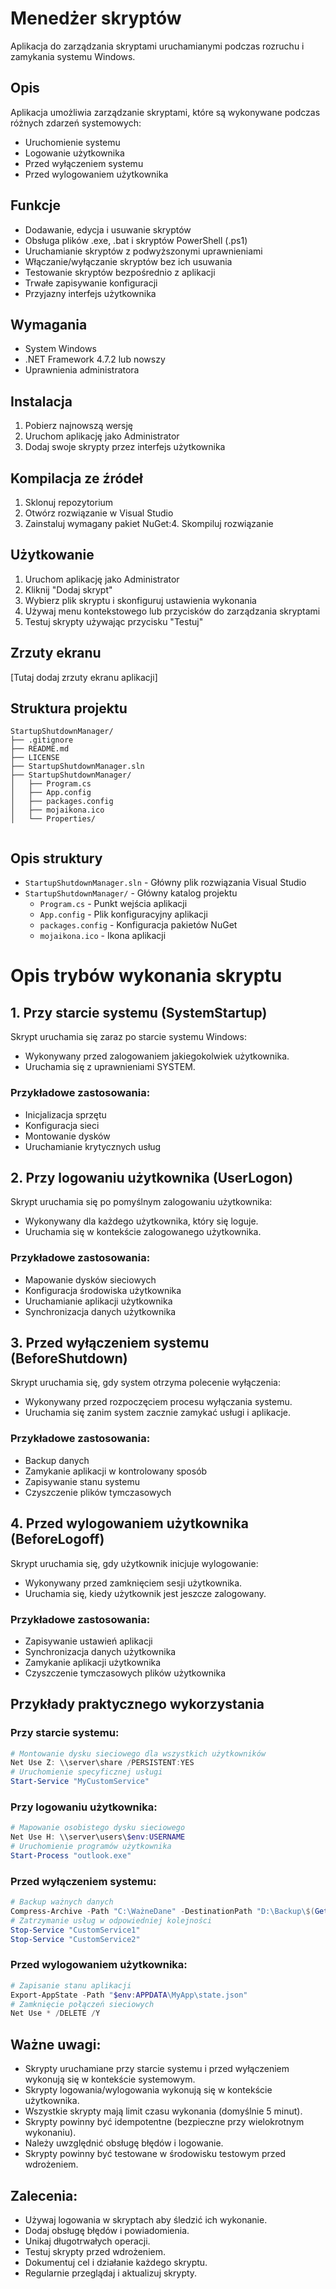 # Menedżer skryptów

Aplikacja do zarządzania skryptami uruchamianymi podczas rozruchu i zamykania systemu Windows.

## Opis
Aplikacja umożliwia zarządzanie skryptami, które są wykonywane podczas różnych zdarzeń systemowych:
- Uruchomienie systemu
- Logowanie użytkownika
- Przed wyłączeniem systemu
- Przed wylogowaniem użytkownika

## Funkcje
- Dodawanie, edycja i usuwanie skryptów
- Obsługa plików .exe, .bat i skryptów PowerShell (.ps1)
- Uruchamianie skryptów z podwyższonymi uprawnieniami
- Włączanie/wyłączanie skryptów bez ich usuwania
- Testowanie skryptów bezpośrednio z aplikacji
- Trwałe zapisywanie konfiguracji
- Przyjazny interfejs użytkownika

## Wymagania
- System Windows
- .NET Framework 4.7.2 lub nowszy
- Uprawnienia administratora

## Instalacja
1. Pobierz najnowszą wersję
2. Uruchom aplikację jako Administrator
3. Dodaj swoje skrypty przez interfejs użytkownika

## Kompilacja ze źródeł
1. Sklonuj repozytorium
2. Otwórz rozwiązanie w Visual Studio
3. Zainstaluj wymagany pakiet NuGet:4. Skompiluj rozwiązanie

## Użytkowanie
1. Uruchom aplikację jako Administrator
2. Kliknij "Dodaj skrypt"
3. Wybierz plik skryptu i skonfiguruj ustawienia wykonania
4. Używaj menu kontekstowego lub przycisków do zarządzania skryptami
5. Testuj skrypty używając przycisku "Testuj"

## Zrzuty ekranu
[Tutaj dodaj zrzuty ekranu aplikacji]

## Struktura projektu

```
StartupShutdownManager/
├── .gitignore
├── README.md
├── LICENSE
├── StartupShutdownManager.sln
├── StartupShutdownManager/
│   ├── Program.cs
│   ├── App.config
│   ├── packages.config
│   ├── mojaikona.ico
│   └── Properties/


```

## Opis struktury

- `StartupShutdownManager.sln` - Główny plik rozwiązania Visual Studio
- `StartupShutdownManager/` - Główny katalog projektu
  - `Program.cs` - Punkt wejścia aplikacji
  - `App.config` - Plik konfiguracyjny aplikacji
  - `packages.config` - Konfiguracja pakietów NuGet
  - `mojaikona.ico` - Ikona aplikacji

# Opis trybów wykonania skryptu

## 1. Przy starcie systemu (SystemStartup)
Skrypt uruchamia się zaraz po starcie systemu Windows:
- Wykonywany przed zalogowaniem jakiegokolwiek użytkownika.
- Uruchamia się z uprawnieniami SYSTEM.

### Przykładowe zastosowania:
- Inicjalizacja sprzętu
- Konfiguracja sieci
- Montowanie dysków
- Uruchamianie krytycznych usług

## 2. Przy logowaniu użytkownika (UserLogon)
Skrypt uruchamia się po pomyślnym zalogowaniu użytkownika:
- Wykonywany dla każdego użytkownika, który się loguje.
- Uruchamia się w kontekście zalogowanego użytkownika.

### Przykładowe zastosowania:
- Mapowanie dysków sieciowych
- Konfiguracja środowiska użytkownika
- Uruchamianie aplikacji użytkownika
- Synchronizacja danych użytkownika

## 3. Przed wyłączeniem systemu (BeforeShutdown)
Skrypt uruchamia się, gdy system otrzyma polecenie wyłączenia:
- Wykonywany przed rozpoczęciem procesu wyłączania systemu.
- Uruchamia się zanim system zacznie zamykać usługi i aplikacje.

### Przykładowe zastosowania:
- Backup danych
- Zamykanie aplikacji w kontrolowany sposób
- Zapisywanie stanu systemu
- Czyszczenie plików tymczasowych

## 4. Przed wylogowaniem użytkownika (BeforeLogoff)
Skrypt uruchamia się, gdy użytkownik inicjuje wylogowanie:
- Wykonywany przed zamknięciem sesji użytkownika.
- Uruchamia się, kiedy użytkownik jest jeszcze zalogowany.

### Przykładowe zastosowania:
- Zapisywanie ustawień aplikacji
- Synchronizacja danych użytkownika
- Zamykanie aplikacji użytkownika
- Czyszczenie tymczasowych plików użytkownika

## Przykłady praktycznego wykorzystania

### Przy starcie systemu:
```powershell
# Montowanie dysku sieciowego dla wszystkich użytkowników
Net Use Z: \\server\share /PERSISTENT:YES
# Uruchomienie specyficznej usługi
Start-Service "MyCustomService"
```

### Przy logowaniu użytkownika:
```powershell
# Mapowanie osobistego dysku sieciowego
Net Use H: \\server\users\$env:USERNAME
# Uruchomienie programów użytkownika
Start-Process "outlook.exe"
```

### Przed wyłączeniem systemu:
```powershell
# Backup ważnych danych
Compress-Archive -Path "C:\WażneDane" -DestinationPath "D:\Backup\$(Get-Date -Format 'yyyy-MM-dd')"
# Zatrzymanie usług w odpowiedniej kolejności
Stop-Service "CustomService1"
Stop-Service "CustomService2"
```

### Przed wylogowaniem użytkownika:
```powershell
# Zapisanie stanu aplikacji
Export-AppState -Path "$env:APPDATA\MyApp\state.json"
# Zamknięcie połączeń sieciowych
Net Use * /DELETE /Y
```

## Ważne uwagi:
- Skrypty uruchamiane przy starcie systemu i przed wyłączeniem wykonują się w kontekście systemowym.
- Skrypty logowania/wylogowania wykonują się w kontekście użytkownika.
- Wszystkie skrypty mają limit czasu wykonania (domyślnie 5 minut).
- Skrypty powinny być idempotentne (bezpieczne przy wielokrotnym wykonaniu).
- Należy uwzględnić obsługę błędów i logowanie.
- Skrypty powinny być testowane w środowisku testowym przed wdrożeniem.

## Zalecenia:
- Używaj logowania w skryptach aby śledzić ich wykonanie.
- Dodaj obsługę błędów i powiadomienia.
- Unikaj długotrwałych operacji.
- Testuj skrypty przed wdrożeniem.
- Dokumentuj cel i działanie każdego skryptu.
- Regularnie przeglądaj i aktualizuj skrypty.
